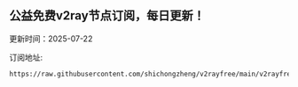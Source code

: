 ## 公益免费v2ray节点订阅，每日更新！
更新时间：2025-07-22

订阅地址:
```
https://raw.githubusercontent.com/shichongzheng/v2rayfree/main/v2rayfree
```
